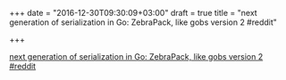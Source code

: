 +++
date = "2016-12-30T09:30:09+03:00"
draft = true
title = "next generation of serialization in Go: ZebraPack, like gobs version 2  #reddit"

+++

<p><a href="https://t.co/VjUeg0unRR">next generation of serialization in Go: ZebraPack, like gobs version 2  #reddit</a></p>
